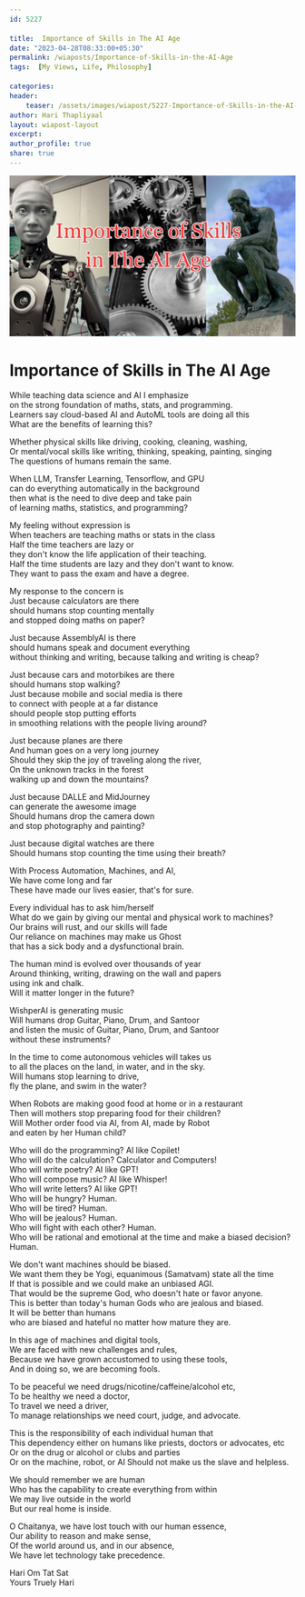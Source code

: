 ```yaml
---    
id: 5227    
  
title:  Importance of Skills in The AI Age      
date: "2023-04-28T08:33:00+05:30"    
permalink: /wiaposts/Importance-of-Skills-in-the-AI-Age    
tags:  [My Views, Life, Philosophy]     
    
categories:    
header:    
    teaser: /assets/images/wiapost/5227-Importance-of-Skills-in-the-AI-Age.jpg    
author: Hari Thapliyaal    
layout: wiapost-layout    
excerpt:    
author_profile: true    
share: true    
---    
```

    
![Importance of Skills in AI Age](/assets/images/wiapost/5227-Importance-of-Skills-in-the-AI-Age.jpg)         
    
# Importance of Skills in The AI Age    
    
While teaching data science and AI I emphasize     
on the strong foundation of maths, stats, and programming.    
Learners say cloud-based AI and AutoML tools are doing all this    
What are the benefits of learning this?    
    
Whether physical skills like driving, cooking, cleaning, washing,   
Or mental/vocal skills like writing, thinking, speaking, painting, singing   
The questions of humans remain the same.

When LLM, Transfer Learning, Tensorflow, and GPU     
can do everything automatically in the background     
then what is the need to dive deep and take pain     
of learning maths, statistics, and programming?    
    
My feeling without expression is    
When teachers are teaching maths or stats in the class    
Half the time teachers are lazy or     
they don't know the life application of their teaching.    
Half the time students are lazy and they don't want to know.    
They want to pass the exam and have a degree.    
    
My response to the concern is    
Just because calculators are there     
should humans stop counting mentally     
and stopped doing maths on paper?    
    
Just because AssemblyAI is there     
should humans speak and document everything    
without thinking and writing, because talking and writing is cheap?    
    
Just because cars and motorbikes are there     
should humans stop walking?    
Just because mobile and social media is there     
to connect with people at a far distance    
should people stop putting efforts     
in smoothing relations with the people living around?    
    
Just because planes are there     
And human goes on a very long journey     
Should they skip the joy of traveling along the river,     
On the unknown tracks in the forest    
walking up and down the mountains?    
    
Just because DALLE and MidJourney     
can generate the awesome image     
Should humans drop the camera down     
and stop photography and painting?    
    
Just because digital watches are there     
Should humans stop counting the time using their breath?    
    
With Process Automation, Machines, and AI,     
We have come long and far    
These have made our lives easier, that's for sure.    
    
Every individual has to ask him/herself    
What do we gain by giving our mental and physical work to machines?    
Our brains will rust, and our skills will fade    
Our reliance on machines may make us Ghost     
that has a sick body and a dysfunctional brain.    
    
The human mind is evolved over thousands of year    
Around thinking, writing, drawing on the wall and papers    
using ink and chalk.    
Will it matter longer in the future?    
    
WishperAI is generating music     
Will humans drop Guitar, Piano, Drum, and Santoor     
and listen the music of Guitar, Piano, Drum, and Santoor    
without these instruments?    
    
In the time to come autonomous vehicles will takes us     
to all the places on the land, in water, and in the sky.    
Will humans stop learning to drive,     
fly the plane, and swim in the water?    
    
When Robots are making good food at home or in a restaurant     
Then will mothers stop preparing food for their children?    
Will Mother order food via AI, from AI, made by Robot     
and eaten by her Human child?    
    
Who will do the programming? AI like Copilet!    
Who will do the calculation? Calculator and Computers!    
Who will write poetry? AI like GPT!    
Who will compose music? AI like Whisper!    
Who will write letters? AI like GPT!    
Who will be hungry? Human.    
Who will be tired? Human.    
Who will be jealous? Human.    
Who will fight with each other? Human.    
Who will be rational and emotional at the time and make a biased decision? Human.    
    
We don't want machines should be biased.    
We want them they be Yogi, equanimous (Samatvam) state all the time    
If that is possible and we could make an unbiased AGI.    
That would be the supreme God, who doesn't hate or favor anyone.    
This is better than today's human Gods who are jealous and biased.    
It will be better than humans     
who are biased and hateful no matter how mature they are.    
    
In this age of machines and digital tools,    
We are faced with new challenges and rules,    
Because we have grown accustomed to using these tools,    
And in doing so, we are becoming fools.    
    
To be peaceful we need drugs/nicotine/caffeine/alcohol etc,    
To be healthy we need a doctor,    
To travel we need a driver,    
To manage relationships we need court, judge, and advocate.   
 
This is the responsibility of each individual human that  
This dependency either on humans like priests, doctors or advocates, etc     
Or on the drug or alcohol or clubs and parties    
Or on the machine, robot, or AI
Should not make us the slave and helpless.
 
We should remember we are human    
Who has the capability to create everything from within    
We may live outside in the world    
But our real home is inside.    
    
O Chaitanya, we have lost touch with our human essence,    
Our ability to reason and make sense,    
Of the world around us, and in our absence,    
We have let technology take precedence.    
    
Hari Om Tat Sat    
Yours Truely Hari    